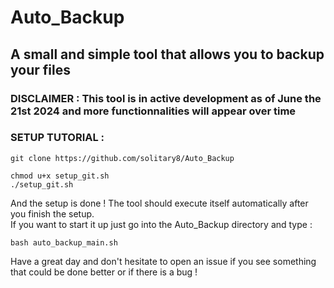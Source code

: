 # Auto_Backup 
## A small and simple tool that allows you to backup your files 
### DISCLAIMER : This tool is in active development as of June the 21st 2024 and more functionnalities will appear over time 
### SETUP TUTORIAL : 
```
git clone https://github.com/solitary8/Auto_Backup
```
```
chmod u+x setup_git.sh
./setup_git.sh
```
And the setup is done ! The tool should execute itself automatically after you finish the setup. \
If you want to start it up just go into the Auto_Backup directory and type : 
```
bash auto_backup_main.sh
```
Have a great day and don't hesitate to open an issue if you see something that could be done better or if there is a bug !

